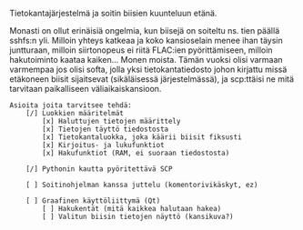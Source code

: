 Tietokantajärjestelmä ja soitin biisien kuunteluun etänä.

Monasti on ollut erinäisiä ongelmia, kun biisejä on soiteltu ns. tien päällä sshfs:n yli.
Milloin yhteys katkeaa ja koko kansioselain menee ihan täysin juntturaan, milloin siirtonopeus ei riitä FLAC:ien pyörittämiseen, milloin hakutoiminto kaataa kaiken... Monen moista.
Tämän vuoksi olisi varmaan varmempaa jos olisi softa, jolla yksi tietokantatiedosto johon kirjattu missä etäkoneen biisit sijaitsevat (sikäläisessä järjestelmässä), ja scp:ttäisi ne mitä tarvitaan paikalliseen väliaikaiskansioon.

	Asioita joita tarvitsee tehdä:
		[/] Luokkien määritelmät
			[x] Haluttujen tietojen määrittely
			[x] Tietojen täyttö tiedostosta
			[x] Tietokantaluokka, joka käärii biisit fiksusti
			[x] Kirjoitus- ja lukufunktiot
			[x] Hakufunktiot (RAM, ei suoraan tiedostosta)

		[/] Pythonin kautta pyöritettävä SCP

		[ ] Soitinohjelman kanssa juttelu (komentorivikäskyt, ez)

		[ ] Graafinen käyttöliittymä (Qt)
			[ ] Hakukentät (mitä kaikkea halutaan hakea)
			[ ] Valitun biisin tietojen näyttö (kansikuva?)

